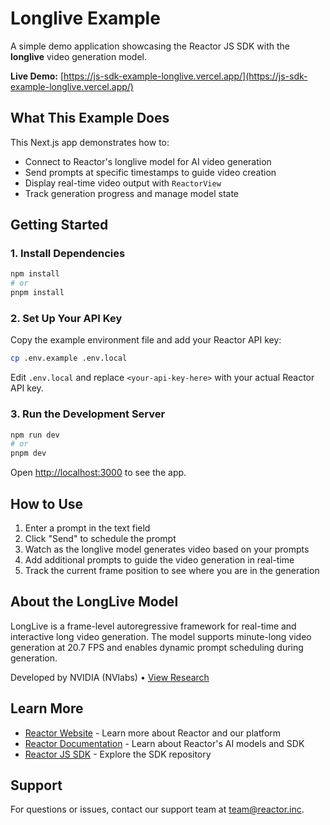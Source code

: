 # Longlive Example

A simple demo application showcasing the Reactor JS SDK with the **longlive** video generation model.

**Live Demo:** [https://js-sdk-example-longlive.vercel.app/](https://js-sdk-example-longlive.vercel.app/)

## What This Example Does

This Next.js app demonstrates how to:
- Connect to Reactor's longlive model for AI video generation
- Send prompts at specific timestamps to guide video creation
- Display real-time video output with `ReactorView`
- Track generation progress and manage model state

## Getting Started

### 1. Install Dependencies

```bash
npm install
# or
pnpm install
```

### 2. Set Up Your API Key

Copy the example environment file and add your Reactor API key:

```bash
cp .env.example .env.local
```

Edit `.env.local` and replace `<your-api-key-here>` with your actual Reactor API key.

### 3. Run the Development Server

```bash
npm run dev
# or
pnpm dev
```

Open [http://localhost:3000](http://localhost:3000) to see the app.

## How to Use

1. Enter a prompt in the text field
2. Click "Send" to schedule the prompt
3. Watch as the longlive model generates video based on your prompts
4. Add additional prompts to guide the video generation in real-time
5. Track the current frame position to see where you are in the generation

## About the LongLive Model

LongLive is a frame-level autoregressive framework for real-time and interactive long video generation. The model supports minute-long video generation at 20.7 FPS and enables dynamic prompt scheduling during generation.

Developed by NVIDIA (NVlabs) • [View Research](https://github.com/NVlabs/LongLive)

## Learn More

- [Reactor Website](https://reactor.inc) - Learn more about Reactor and our platform
- [Reactor Documentation](https://docs.reactor.inc) - Learn about Reactor's AI models and SDK
- [Reactor JS SDK](https://github.com/reactor-team/js-sdk) - Explore the SDK repository

## Support

For questions or issues, contact our support team at [team@reactor.inc](mailto:team@reactor.inc).
